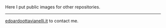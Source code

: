 Here I put public images for other repositories.

---------

[edoardoottavianelli.it](https://www.edoardoottavianelli.it/) to contact me.
